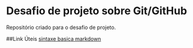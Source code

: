 # Desafio de projeto sobre Git/GitHub
Repositório criado para o desafio de projeto.

##Link Úteis
[sintaxe basica markdown](https://www.markdownguide.org/basic-syntax/)
